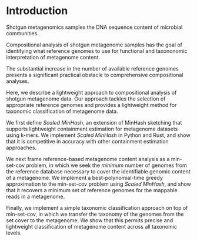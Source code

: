 # Introduction

Shotgun metagenomics samples the DNA sequence content of microbial communities.

Compositional analysis of shotgun metagenome samples has the goal
of identifying what reference genomes to use for functional
and taxononomic interpretation of metagenome content.

The substantial increase in the number of available reference genomes
presents a significant practical obstacle to comprehensive
compositional analyses.

Here, we describe a lightweight approach to compositional analysis of
shotgun metagenome data. Our approach tackles the selection
of appropriate reference genomes and provides a lightweight method for
taxonomic classification of metagenome data.

We first define _Scaled MinHash_, an extension of MinHash sketching
that supports lightweight containment estimation for metagenome
datasets using k-mers.  We implement _Scaled MinHash_ in Python and
Rust, and show that it is competitive in accuracy with other
containment estimation approaches.

We next frame reference-based metagenome content analysis as a
min-set-cov problem, in which we seek the _minimum_ number of genomes
from the reference database necessary to cover the identifiable
genomic content of a metagenome.  We implement a best-polynomial-time
greedy approximation to the min-set-cov problem using _Scaled
MinHash_, and show that it recovers a minimum set of reference genomes
for the mappable reads in a metagenome.

Finally, we implement a simple taxonomic classification approach on
top of min-set-cov, in which we transfer the taxonomy of the genomes
from the set cover to the metagenome. We show that this permits
precise and lightweight classification of metagenome content across
all taxonomic levels.
